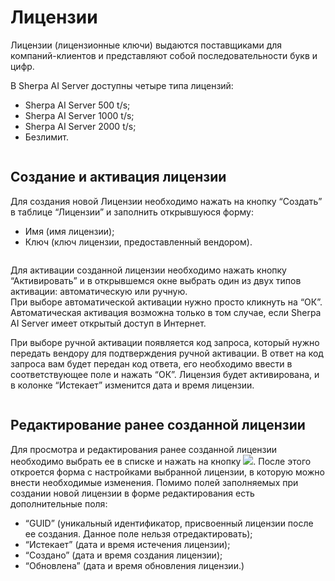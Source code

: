 # Лицензии

Лицензии (лицензионные ключи) выдаются поставщиками для компаний-клиентов и представляют собой последовательности букв и цифр.

В Sherpa AI Server доступны четыре типа лицензий:

* Sherpa AI Server 500 t/s;
* Sherpa AI Server 1000 t/s;
* Sherpa AI Server 2000 t/s;
* Безлимит.

<figure><img src="https://lh7-rt.googleusercontent.com/docsz/AD_4nXfRWYpjjqUvaIWfE7sg6AbTE87nH9Xuw9KiVToCg9wkcFaH_DFCiWcgbaUmwEKapPDleNaUqtSVc4KOM3DjO0Roy30BQ3XyUr5YqotcON3c_AIKNHgmfrss-EDS2PSLNeKo2Yni1g?key=xk5qF7KD0uwXI4O1-mX7Y2Ab" alt=""><figcaption></figcaption></figure>

## Создание и активация лицензии

Для создания новой Лицензии необходимо нажать на кнопку “Создать” в таблице “Лицензии” и заполнить открывшуюся форму:

* Имя (имя лицензии);
* Ключ (ключ лицензии, предоставленный вендором).

<figure><img src="https://lh7-rt.googleusercontent.com/docsz/AD_4nXeFCb3HQpTuWaMGw1mZa0iMyTkM2ch7-EHOgToHatmIDXQ_6FprxFvAtn8R2o5TYx6bbFZOnFQcEtdBxXmNp-mtQV8hL4qP6C_sPgUn0kLR4yxHXmzfvLRl0hSS1csdD3_gavGrjA?key=xk5qF7KD0uwXI4O1-mX7Y2Ab" alt=""><figcaption></figcaption></figure>

Для активации созданной лицензии необходимо нажать кнопку “Активировать” и в открывшемся окне выбрать один из двух типов активации: автоматическую или ручную.\
При выборе автоматической активации нужно просто кликнуть на “ОК”. Автоматическая активация возможна только в том случае, если Sherpa AI Server имеет открытый доступ в Интернет.

При выборе ручной активации появляется код запроса, который нужно передать вендору для подтверждения ручной активации. В ответ на код запроса вам будет передан код ответа, его необходимо ввести в соответствующее поле и нажать “ОК”. Лицензия будет активирована, и в колонке “Истекает” изменится дата и время лицензии.

<figure><img src="https://lh7-rt.googleusercontent.com/docsz/AD_4nXctLFNmxrdEVy-L_pLeZM0waizgXDaTpmbtdL4KMUJliOTy1zqaLHctS335UyBpaGxoQsgMRcHMejlX2yiQSsYMGiLb0mymw_yoaRM_k6voQG-MlnzPCd1d7JA0XvC40HoKDqjx?key=xk5qF7KD0uwXI4O1-mX7Y2Ab" alt=""><figcaption></figcaption></figure>

## Редактирование ранее созданной лицензии

Для просмотра и редактирования ранее созданной лицензии необходимо выбрать ее в списке и нажать на кнопку ![](https://lh7-rt.googleusercontent.com/docsz/AD_4nXdCY4ALJewWrRnX2kNCOXp-QtNnhXnsjwiCHov11um6Om2vLcCaJoaf1rUiSliv4HcSSI5SGs7_DRbqAylvyQfiwUeozbV0J7mdGZ3yiMePkyZ3LQQoewSvrC-JiaiBduknqTni6g?key=xk5qF7KD0uwXI4O1-mX7Y2Ab). После этого откроется форма с настройками выбранной лицензии, в которую можно внести необходимые изменения. Помимо полей заполняемых при создании новой лицензии в форме редактирования есть дополнительные поля:

* “GUID” (уникальный идентификатор, присвоенный лицензии после ее создания. Данное поле нельзя отредактировать);
* “Истекает” (дата и время истечения лицензии);
* “Создано” (дата и время создания лицензии);
* “Обновлена” (дата и время обновления лицензии.)

<figure><img src="https://lh7-rt.googleusercontent.com/docsz/AD_4nXeBrmDYhvUctyH_HZr5AJRpmF-XrM_vos9aorOd0KUvpdloovq0CmI-DmDyPJxlHV6hJTUmEwhm3wPI3j-odG0a1ryjJ0s2O8Wak0k8UPmoSLtHxBV6BCpLfJYpVZFTLoKzQ4v6sg?key=xk5qF7KD0uwXI4O1-mX7Y2Ab" alt=""><figcaption></figcaption></figure>
